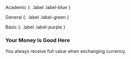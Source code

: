 Academic
{: .label .label-blue }

General
{: .label .label-green }

Basic
{: .label .label-purple }

### Your Money Is Good Here

You always receive full value when exchanging currency.
